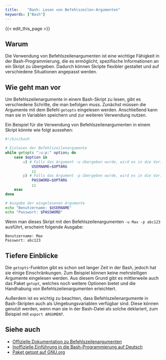 ```yaml
---
title:    "Bash: Lesen von Befehlszeilen-Argumenten"
keywords: ["Bash"]
---
```


{{< edit_this_page >}}

## Warum

Die Verwendung von Befehlszeilenargumenten ist eine wichtige Fähigkeit in der Bash-Programmierung, die es ermöglicht, spezifische Informationen an ein Skript zu übergeben. Dadurch können Skripte flexibler gestaltet und auf verschiedene Situationen angepasst werden.

## Wie geht man vor

Um Befehlszeilenargumente in einem Bash-Skript zu lesen, gibt es verschiedene Schritte, die man befolgen muss. Zunächst müssen die Argumente mit dem Befehl `getopts` eingelesen werden. Anschließend kann man sie in Variablen speichern und zur weiteren Verwendung nutzen.

Ein Beispiel für die Verwendung von Befehlszeilenargumenten in einem Skript könnte wie folgt aussehen:

```Bash
#!/bin/bash

# Einlesen der Befehlszeilenargumente
while getopts ":u:p:" option; do
    case $option in
        u) # Falls das Argument -u übergeben wurde, wird es in die Variable USERNAME gespeichert
            USERNAME=$OPTARG
            ;;
        p) # Falls das Argument -p übergeben wurde, wird es in die Variable PASSWORD gespeichert
            PASSWORD=$OPTARG
            ;;
    esac
done

# Ausgabe der eingelesenen Argumente
echo "Benutzername: $USERNAME"
echo "Passwort: $PASSWORD"
```

Wenn man dieses Skript mit den Befehlszeilenargumenten `-u Max -p abc123` ausführt, erscheint folgende Ausgabe:

```
Benutzername: Max
Passwort: abc123
```

## Tiefere Einblicke

Die `getopts`-Funktion gibt es schon seit langer Zeit in der Bash, jedoch hat sie einige Einschränkungen. Zum Beispiel können keine mehrstelligen Argumente eingelesen werden. Aus diesem Grund gibt es mittlerweile auch das Paket `getopt`, welches noch weitere Optionen bietet und die Handhabung von Befehlszeilenargumenten erleichtert.

Außerdem ist es wichtig zu beachten, dass Befehlszeilenargumente in Bash-Skripten auch als Umgebungsvariablen verfügbar sind. Diese können genutzt werden, wenn man sie in der Bash-Datei als solche deklariert, zum Beispiel mit `export ARGUMENT`.

## Siehe auch

- [Offizielle Dokumentation zu Befehlszeilenargumenten](https://www.gnu.org/software/bash/manual/html_node/Shell-Parameters.html)
- [Inoffizielle Einführung in die Bash-Programmierung auf Deutsch](http://openbook.rheinwerk-verlag.de/shell_programmierung/002_001.html#s002001)
- [Paket getopt auf GNU.org](https://www.gnu.org/software/gettext/manual/html_node/getopt.html)